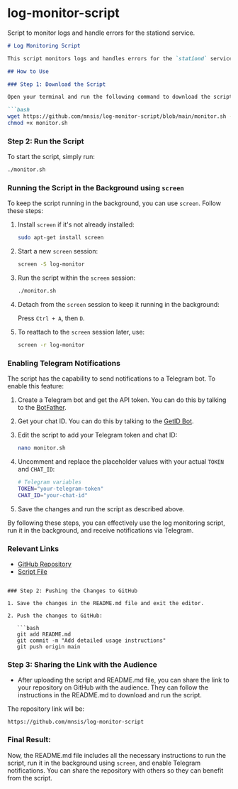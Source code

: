 # log-monitor-script
Script to monitor logs and handle errors for the stationd service.

```markdown
# Log Monitoring Script

This script monitors logs and handles errors for the `stationd` service.

## How to Use

### Step 1: Download the Script

Open your terminal and run the following command to download the script:

```bash
wget https://github.com/mnsis/log-monitor-script/blob/main/monitor.sh -O monitor.sh
chmod +x monitor.sh
```

### Step 2: Run the Script

To start the script, simply run:

```bash
./monitor.sh
```

### Running the Script in the Background using `screen`

To keep the script running in the background, you can use `screen`. Follow these steps:

1. Install `screen` if it's not already installed:

   ```bash
   sudo apt-get install screen
   ```

2. Start a new `screen` session:

   ```bash
   screen -S log-monitor
   ```

3. Run the script within the `screen` session:

   ```bash
   ./monitor.sh
   ```

4. Detach from the `screen` session to keep it running in the background:

   Press `Ctrl + A`, then `D`.

5. To reattach to the `screen` session later, use:

   ```bash
   screen -r log-monitor
   ```

### Enabling Telegram Notifications

The script has the capability to send notifications to a Telegram bot. To enable this feature:

1. Create a Telegram bot and get the API token. You can do this by talking to the [BotFather](https://telegram.me/BotFather).

2. Get your chat ID. You can do this by talking to the [GetID Bot](https://telegram.me/userinfobot).

3. Edit the script to add your Telegram token and chat ID:

   ```bash
   nano monitor.sh
   ```

4. Uncomment and replace the placeholder values with your actual `TOKEN` and `CHAT_ID`:

   ```bash
   # Telegram variables
   TOKEN="your-telegram-token"
   CHAT_ID="your-chat-id"
   ```

5. Save the changes and run the script as described above.

By following these steps, you can effectively use the log monitoring script, run it in the background, and receive notifications via Telegram.

### Relevant Links

- [GitHub Repository](https://github.com/mnsis/log-monitor-script)
- [Script File](https://github.com/mnsis/log-monitor-script/blob/main/monitor.sh)
```

### Step 2: Pushing the Changes to GitHub

1. Save the changes in the README.md file and exit the editor.

2. Push the changes to GitHub:

   ```bash
   git add README.md
   git commit -m "Add detailed usage instructions"
   git push origin main
   ```

### Step 3: Sharing the Link with the Audience

- After uploading the script and README.md file, you can share the link to your repository on GitHub with the audience. They can follow the instructions in the README.md to download and run the script.

The repository link will be:
```
https://github.com/mnsis/log-monitor-script
```

### Final Result:

Now, the README.md file includes all the necessary instructions to run the script, run it in the background using `screen`, and enable Telegram notifications. You can share the repository with others so they can benefit from the script.
